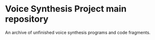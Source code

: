 # Voice Synthesis Project main repository

 An archive of unfinished voice synthesis programs and code fragments.

